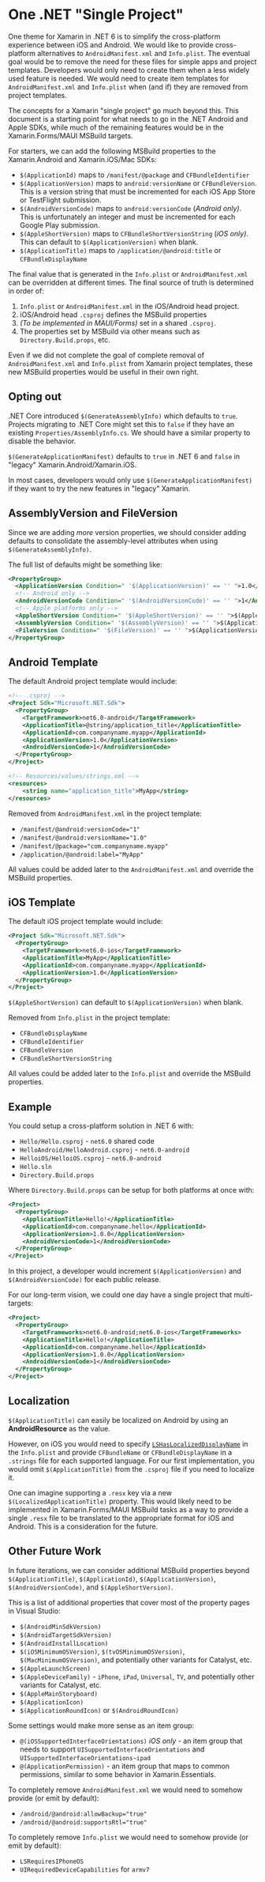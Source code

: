 # One .NET "Single Project"

One theme for Xamarin in .NET 6 is to simplify the cross-platform
experience between iOS and Android. We would like to provide
cross-platform alternatives to `AndroidManifest.xml` and `Info.plist`.
The eventual goal would be to remove the need for these files for
simple apps and project templates. Developers would only need to
create them when a less widely used feature is needed. We would need
to create item templates for `AndroidManifest.xml` and `Info.plist`
when (and if) they are removed from project templates.

The concepts for a Xamarin "single project" go much beyond this. This
document is a starting point for what needs to go in the .NET Android
and Apple SDKs, while much of the remaining features would be in the
Xamarin.Forms/MAUI MSBuild targets.

For starters, we can add the following MSBuild properties to the
Xamarin.Android and Xamarin.iOS/Mac SDKs:

* `$(ApplicationId)` maps to `/manifest/@package` and
  `CFBundleIdentifier`
* `$(ApplicationVersion)` maps to `android:versionName` or
  `CFBundleVersion`. This is a version string that must be incremented
  for each iOS App Store or TestFlight submission.
* `$(AndroidVersionCode)` maps to `android:versionCode` (_Android
  only)_. This is unfortunately an integer and must be incremented for
  each Google Play submission.
* `$(AppleShortVersion)` maps to `CFBundleShortVersionString` (_iOS
  only)_. This can default to `$(ApplicationVersion)` when blank.
* `$(ApplicationTitle)` maps to `/application/@android:title` or
  `CFBundleDisplayName`

The final value that is generated in the `Info.plist` or
`AndroidManifest.xml` can be overridden at different times. The final
source of truth is determined in order of:

1. `Info.plist` or `AndroidManifest.xml` in the iOS/Android head project.
2. iOS/Android head `.csproj` defines the MSBuild properties
3. _(To be implemented in MAUI/Forms)_ set in a shared `.csproj`.
4. The properties set by MSBuild via other means such as
   `Directory.Build.props`, etc.

Even if we did not complete the goal of complete removal of
`AndroidManifest.xml` and `Info.plist` from Xamarin project templates,
these new MSBuild properties would be useful in their own right.

## Opting out

.NET Core introduced `$(GenerateAssemblyInfo)` which defaults to `true`.
Projects migrating to .NET Core might set this to `false` if they have
an existing `Properties/AssemblyInfo.cs`. We should have a similar
property to disable the behavior.

`$(GenerateApplicationManifest)` defaults to `true` in .NET 6 and
`false` in "legacy" Xamarin.Android/Xamarin.iOS.

In most cases, developers would only use `$(GenerateApplicationManifest)`
if they want to try the new features in "legacy" Xamarin.

## AssemblyVersion and FileVersion

Since we are adding *more* version properties, we should consider
adding defaults to consolidate the assembly-level attributes when
using `$(GenerateAssemblyInfo)`.

The full list of defaults might be something like:

```xml
<PropertyGroup>
  <ApplicationVersion Condition=" '$(ApplicationVersion)' == '' ">1.0</ApplicationVersion>
  <!-- Android only -->
  <AndroidVersionCode Condition=" '$(AndroidVersionCode)' == '' ">1</AndroidVersionCode>
  <!-- Apple platforms only -->
  <AppleShortVersion Condition=" '$(AppleShortVersion)' == '' ">$(AppleShortVersion)</ApplicationVersion>
  <AssemblyVersion Condition=" '$(AssemblyVersion)' == '' ">$(ApplicationVersion)</AssemblyVersion>
  <FileVersion Condition=" '$(FileVersion)' == '' ">$(ApplicationVersion)</FileVersion>
</PropertyGroup>
```

## Android Template

The default Android project template would include:

```xml
<!-- .csproj -->
<Project Sdk="Microsoft.NET.Sdk">
  <PropertyGroup>
    <TargetFramework>net6.0-android</TargetFramework>
    <ApplicationTitle>@string/application_title</ApplicationTitle>
    <ApplicationId>com.companyname.myapp</ApplicationId>
    <ApplicationVersion>1.0</ApplicationVersion>
    <AndroidVersionCode>1</AndroidVersionCode>
  </PropertyGroup>
</Project>

<!-- Resources/values/strings.xml -->
<resources>
    <string name="application_title">MyApp</string>
</resources>
```

Removed from `AndroidManifest.xml` in the project template:

* `/manifest/@android:versionCode="1"`
* `/manifest/@android:versionName="1.0"`
* `/manifest/@package="com.companyname.myapp"`
* `/application/@android:label="MyApp"`

All values could be added later to the `AndroidManifest.xml` and
override the MSBuild properties.

## iOS Template

The default iOS project template would include:

```xml
<Project Sdk="Microsoft.NET.Sdk">
  <PropertyGroup>
    <TargetFramework>net6.0-ios</TargetFramework>
    <ApplicationTitle>MyApp</ApplicationTitle>
    <ApplicationId>com.companyname.myapp</ApplicationId>
    <ApplicationVersion>1.0</ApplicationVersion>
  </PropertyGroup>
</Project>
```

`$(AppleShortVersion)` can default to `$(ApplicationVersion)` when
blank.

Removed from `Info.plist` in the project template:

* `CFBundleDisplayName`
* `CFBundleIdentifier`
* `CFBundleVersion`
* `CFBundleShortVersionString`

All values could be added later to the `Info.plist` and override the
MSBuild properties.

## Example

You could setup a cross-platform solution in .NET 6 with:

* `Hello/Hello.csproj` - `net6.0` shared code
* `HelloAndroid/HelloAndroid.csproj` - `net6.0-android`
* `HelloiOS/HelloiOS.csproj` - `net6.0-android`
* `Hello.sln`
* `Directory.Build.props`

Where `Directory.Build.props` can be setup for both platforms at once
with:

```xml
<Project>
  <PropertyGroup>
    <ApplicationTitle>Hello!</ApplicationTitle>
    <ApplicationId>com.companyname.hello</ApplicationId>
    <ApplicationVersion>1.0.0</ApplicationVersion>
    <AndroidVersionCode>1</AndroidVersionCode>
  </PropertyGroup>
</Project>
```

In this project, a developer would increment `$(ApplicationVersion)`
and `$(AndroidVersionCode)` for each public release.

For our long-term vision, we could one day have a single project that
multi-targets:

```xml
<Project>
  <PropertyGroup>
    <TargetFrameworks>net6.0-android;net6.0-ios</TargetFrameworks>
    <ApplicationTitle>Hello!</ApplicationTitle>
    <ApplicationId>com.companyname.hello</ApplicationId>
    <ApplicationVersion>1.0.0</ApplicationVersion>
    <AndroidVersionCode>1</AndroidVersionCode>
  </PropertyGroup>
</Project>
```

## Localization

`$(ApplicationTitle)` can easily be localized on Android by using an
**AndroidResource** as the value.

However, on iOS you would need to specify
[`LSHasLocalizedDisplayName`][0] in the `Info.plist` and provide
`CFBundleName` or `CFBundleDisplayName` in a `.strings` file for each
supported language. For our first implementation, you would omit
`$(ApplicationTitle)` from the `.csproj` file if you need to localize
it.

One can imagine supporting a `.resx` key via a new
`$(LocalizedApplicationTitle)` property. This would likely need to be
implemented in Xamarin.Forms/MAUI MSBuild tasks as a way to provide a
single `.resx` file to be translated to the appropriate format for iOS
and Android. This is a consideration for the future.

[0]: https://developer.apple.com/library/archive/documentation/General/Conceptual/MOSXAppProgrammingGuide/BuildTimeConfiguration/BuildTimeConfiguration.html

## Other Future Work

In future iterations, we can consider additional MSBuild properties
beyond `$(ApplicationTitle)`, `$(ApplicationId)`,
`$(ApplicationVersion)`, `$(AndroidVersionCode)`, and
`$(AppleShortVersion)`.

This is a list of additional properties that cover most of the
property pages in Visual Studio:

* `$(AndroidMinSdkVersion)`
* `$(AndroidTargetSdkVersion)`
* `$(AndroidInstallLocation)`
* `$(iOSMinimumOSVersion)`, `$(tvOSMinimumOSVersion)`,
  `$(MacMinimumOSVersion)`, and potentially other variants for
  Catalyst, etc.
* `$(AppleLaunchScreen)`
* `$(AppleDeviceFamily)` - `iPhone`, `iPad`, `Universal`, `TV`, and
  potentially other variants for Catalyst, etc.
* `$(AppleMainStoryboard)`
* `$(ApplicationIcon)`
* `$(ApplicationRoundIcon)` or `$(AndroidRoundIcon)`

Some settings would make more sense as an item group:

* `@(iOSSupportedInterfaceOrientations)` _iOS only_ - an item group
  that needs to support `UISupportedInterfaceOrientations` and
  `UISupportedInterfaceOrientations~ipad`
* `@(ApplicationPermission)` - an item group that maps to common
  permissions, similar to some behavior in Xamarin.Essentials.

To completely remove `AndroidManifest.xml` we would need to somehow
provide (or emit by default):

* `/android/@android:allowBackup="true"`
* `/android/@android:supportsRtl="true"`

To completely remove `Info.plist` we would need to somehow
provide (or emit by default):

* `LSRequiresIPhoneOS`
* `UIRequiredDeviceCapabilities` for `armv7`
